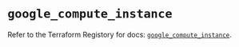 # `google_compute_instance`

Refer to the Terraform Registory for docs: [`google_compute_instance`](https://registry.terraform.io/providers/hashicorp/google/5.4.0/docs/resources/compute_instance).
